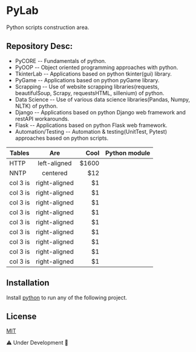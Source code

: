 # PyLab 
Python scripts construction area.  

## Repository Desc:
*  PyCORE 
-- Fundamentals of python.
* PyOOP
-- Object oriented programming approaches with python. 
* TkinterLab
-- Applications based on python tkinter(gui) library.
*  PyGame 
-- Applications based on python pyGame library.
* Scrapping
-- Use of website scrapping libraries(requests, beautifulSoup, Scrapy, requestsHTML, sillenium) of python. 
* Data Science
-- Use of various data science libraries(Pandas, Numpy, NLTK) of python. 
*  Django 
-- Applications based on python Django web framework and restAPI workarounds.
* Flask
-- Applications based on python Flask web framework.  
* Automation/Testing
-- Automation & testing(UnitTest, Pytest) approaches based on python scripts. 

| Tables   |      Are      |  Cool | Python module |
|----------|:-------------:|------:|:-------------:|
| HTTP     |  left-aligned | $1600 |               |
| NNTP |    centered   |   $12 |               |
| col 3 is | right-aligned |    $1 |               |
| col 3 is | right-aligned |    $1 |               |
| col 3 is | right-aligned |    $1 |               |
| col 3 is | right-aligned |    $1 |               |
| col 3 is | right-aligned |    $1 |               |
| col 3 is | right-aligned |    $1 |               |
| col 3 is | right-aligned |    $1 |               |
| col 3 is | right-aligned |    $1 |               |
| col 3 is | right-aligned |    $1 |               |

## Installation
Install [python](https://www.python.org/downloads/) to run any of the following project.

## License
[MIT](https://choosealicense.com/licenses/mit/)

⚠️ Under Development 🚧
